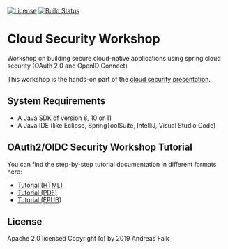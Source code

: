 [![License](https://img.shields.io/badge/License-Apache%20License%202.0-brightgreen.svg)][1]
[![Build Status](https://travis-ci.org/andifalk/cloud-security-workshop.svg?branch=master)](https://travis-ci.org/andifalk/cloud-security-workshop)

# Cloud Security Workshop
Workshop on building secure cloud-native applications using spring cloud security (OAuth 2.0 and OpenID Connect)

This workshop is the hands-on part of the [cloud security presentation](https://andifalk.github.io/security-cloud-presentation/index.html).

## System Requirements

* A Java SDK of version 8, 10 or 11
* A Java IDE (like Eclipse, SpringToolSuite, IntelliJ, Visual Studio Code)

## OAuth2/OIDC Security Workshop Tutorial

You can find the step-by-step tutorial documentation in different formats here:

* [Tutorial (HTML)](https://andifalk.github.io/cloud-security-workshop/)
* [Tutorial (PDF)](https://github.com/andifalk/cloud-security-workshop/raw/master/docs/pdf/oauth2-tutorial.pdf)
* [Tutorial (EPUB)](https://github.com/andifalk/cloud-security-workshop/raw/master/docs/epub3/oauth2-tutorial.epub)


## License

Apache 2.0 licensed
Copyright (c) by 2019 Andreas Falk

[1]:http://www.apache.org/licenses/LICENSE-2.0.txt
